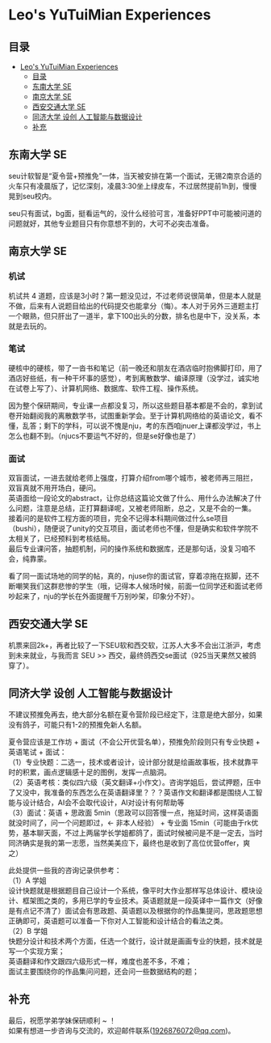 # Leo's YuTuiMian Experiences

## 目录

-   [Leo's YuTuiMian Experiences](#leos-yutuimian-experiences)
    -   [目录](#目录)
    -   [东南大学 SE](#东南大学-SE)
    -   [南京大学 SE](#南京大学-SE)
    -   [西安交通大学 SE](#西安交通大学-SE)
    -   [同济大学 设创 人工智能与数据设计](#同济大学-设创-人工智能与数据设计)
    -   [补充](#补充)


## 东南大学 SE

seu计软智是“夏令营+预推免”一体，当天被安排在第一个面试，无锡2南京合适的火车只有凌晨版了，记忆深刻，凌晨3:30坐上绿皮车，不过居然提前1h到，慢慢晃到seu校内。<br/>

seu只有面试，bg面，挺看运气的，没什么经验可言，准备好PPT中可能被问道的问题就好，其他专业题目只有你意想不到的，大可不必突击准备。

## 南京大学 SE

### 机试

机试共 4 道题，应该是3小时？第一题没见过，不过老师说很简单，但是本人就是不做，后来有人说题目给出的代码提交也能拿分（悔）。本人对于另外三道题主打一个眼熟，但只肝出了一道半，拿下100出头的分数，排名也是中下，没关系，本就是去玩的。

### 笔试

硬核中的硬核，带了一沓书和笔记（前一晚还和朋友在酒店临时抱佛脚打印，用了酒店好些纸，有一种干坏事的感觉），考到离散数学、编译原理（没学过，诚实地在试卷上写了）、计算机网络、数据库、软件工程、操作系统。<br/>

因为整个保研期间，专业课一点都没复习，所以这些题目基本都是不会的，拿到试卷开始翻阅我的离散数学书，试图重新学会。至于计算机网络给的英语论文，看不懂，乱答；剩下的学科，可以说不愧是nju，考的东西咱jnuer上课都没学过，书上怎么也翻不到。（njucs不要运气不好的，但是se好像也是了）

### 面试

双盲面试，一进去就给老师上强度，打算介绍from哪个城市，被老师再三阻拦，双盲真就不用开场白，硬问。<br/>
英语面给一段论文的abstract，让你总结这篇论文做了什么、用什么办法解决了什么问题，注意是总结，正打算翻译呢，又被老师阻断，总之，又是不会的一集。
接着问的是软件工程方面的项目，完全不记得本科期间做过什么se项目（bushi），随便说了unity的交互项目，面试老师也不懂，但是确实和软件学院不太相关了，已经预料到考核结局。<br/>
最后专业课问答，抽题机制，问的操作系统和数据库，还是那句话，没复习咱不会，纯靠蒙。<br/>

看了同一面试场地的同学的帖，真的，njuse你的面试官，穿着凉拖在抠脚，还不断嘲笑我们这群悲惨的学生（哦，记得本人候场时候，前面一位同学还和面试老师吵起来了，nju的学长在外面提醒千万别吵架，印象分不好）。

## 西安交通大学 SE

机票来回2k+，再者比较了一下SEU软和西交软，江苏人大多不会出江浙沪，考虑到未来就业，与我而言 SEU >> 西交，最终鸽西交se面试（925当天果然又被鸽穿了）。<br/>

## 同济大学 设创 人工智能与数据设计

不建议预推免再去，绝大部分名额在夏令营阶段已经定下，注意是绝大部分，如果没有鸽子，可能只有1-2的预推免新人名额。<br/>

夏令营应该是工作坊 + 面试（不会公开优营名单），预推免阶段则只有专业快题 + 英语笔试 + 面试：<br/>
（1）专业快题：二选一，技术或者设计，设计部分就是绘画故事板，技术就靠平时的积累，画点逻辑感十足的图例，发挥一点脑洞。<br/>
（2）英语考核：类似四六级（英文翻译+小作文）。咨询学姐后，尝试押题，压中了又没中，我准备的东西怎么在英语翻译里？？？英语作文和翻译都是围绕人工智能与设计结合，AI会不会取代设计，AI对设计有何帮助等<br/>
（3）面试：英语 + 思政面 5min（思政可以回答慢一点，拖延时间，这样英语面就没时间了，问一个问题即过，← 非本人经验） + 专业面 15min（可能由于rk优势，基本聊天面，不过上两届学长学姐都鸽了，面试时候被问是不是一定去，当时同济确实是我的第一志愿，当然美美应下，最终也是收到了高位优营offer，爽之）<br/>

此处提供一些我的咨询记录供参考：<br/>
（1）A 学姐<br/>
设计快题就是根据题目自己设计一个系统，像平时大作业那样写总体设计、模块设计、框架图之类的，多用已学的专业技术。英语题就是一段英译中一篇作文（好像是有点记不清了）面试会有思政题、英语题以及根据你的作品集提问，思政题思想正确即可，英语题可以准备一下你对人工智能和设计结合的看法之类。<br/>
（2）B 学姐<br/>
快题分设计和技术两个方面，任选一个就行，设计就是画画专业的快题，技术就是写一个实现方案；<br/>
英语翻译和作文跟四六级形式一样，难度也差不多，不难；<br/>
面试主要围绕你的作品集问问题，还会问一些数据结构的题；<br/>

## 补充
最后，祝愿学弟学妹保研顺利 ~ ！<br/>
如果有想进一步咨询与交流的，欢迎邮件联系(1926876072@qq.com)。
